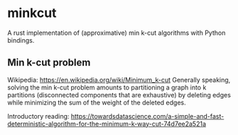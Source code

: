 # minkcut
A rust implementation of (approximative) min k-cut algorithms with Python bindings.

## Min k-cut problem
Wikipedia: https://en.wikipedia.org/wiki/Minimum_k-cut
Generally speaking, solving the min k-cut problem amounts to partitioning a graph into k partitions (disconnected components that are exhaustive) by deleting edges while minimizing the sum of the weight of the deleted edges.

Introductory reading: https://towardsdatascience.com/a-simple-and-fast-deterministic-algorithm-for-the-minimum-k-way-cut-74d7ee2a521a
